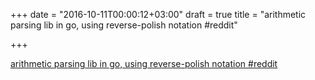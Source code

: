 +++
date = "2016-10-11T00:00:12+03:00"
draft = true
title = "arithmetic parsing lib in go, using reverse-polish notation  #reddit"

+++

<p><a href="https://t.co/SFQrA4DKe4">arithmetic parsing lib in go, using reverse-polish notation  #reddit</a></p>
